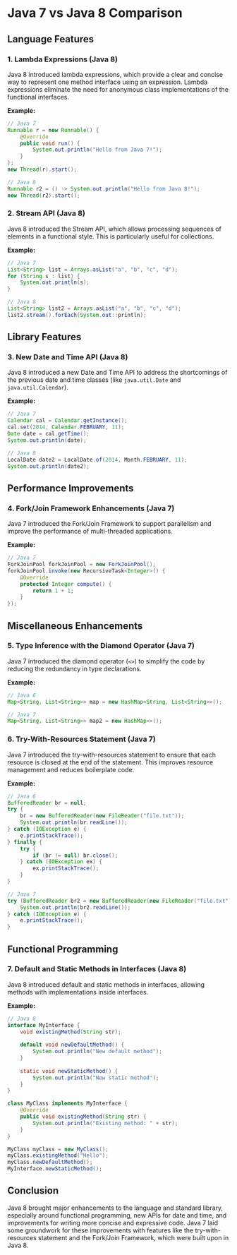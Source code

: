 
# Java 7 vs Java 8 Comparison

## Language Features

### 1. Lambda Expressions (Java 8)
Java 8 introduced lambda expressions, which provide a clear and concise way to represent one method interface using an expression. Lambda expressions eliminate the need for anonymous class implementations of the functional interfaces.

**Example:**
```java
// Java 7
Runnable r = new Runnable() {
    @Override
    public void run() {
        System.out.println("Hello from Java 7!");
    }
};
new Thread(r).start();

// Java 8
Runnable r2 = () -> System.out.println("Hello from Java 8!");
new Thread(r2).start();
```

### 2. Stream API (Java 8)
Java 8 introduced the Stream API, which allows processing sequences of elements in a functional style. This is particularly useful for collections.

**Example:**
```java
// Java 7
List<String> list = Arrays.asList("a", "b", "c", "d");
for (String s : list) {
    System.out.println(s);
}

// Java 8
List<String> list2 = Arrays.asList("a", "b", "c", "d");
list2.stream().forEach(System.out::println);
```

## Library Features

### 3. New Date and Time API (Java 8)
Java 8 introduced a new Date and Time API to address the shortcomings of the previous date and time classes (like `java.util.Date` and `java.util.Calendar`).

**Example:**
```java
// Java 7
Calendar cal = Calendar.getInstance();
cal.set(2014, Calendar.FEBRUARY, 11);
Date date = cal.getTime();
System.out.println(date);

// Java 8
LocalDate date2 = LocalDate.of(2014, Month.FEBRUARY, 11);
System.out.println(date2);
```

## Performance Improvements

### 4. Fork/Join Framework Enhancements (Java 7)
Java 7 introduced the Fork/Join Framework to support parallelism and improve the performance of multi-threaded applications.

**Example:**
```java
// Java 7
ForkJoinPool forkJoinPool = new ForkJoinPool();
forkJoinPool.invoke(new RecursiveTask<Integer>() {
    @Override
    protected Integer compute() {
        return 1 + 1;
    }
});
```

## Miscellaneous Enhancements

### 5. Type Inference with the Diamond Operator (Java 7)
Java 7 introduced the diamond operator (`<>`) to simplify the code by reducing the redundancy in type declarations.

**Example:**
```java
// Java 6
Map<String, List<String>> map = new HashMap<String, List<String>>();

// Java 7
Map<String, List<String>> map2 = new HashMap<>();
```

### 6. Try-With-Resources Statement (Java 7)
Java 7 introduced the try-with-resources statement to ensure that each resource is closed at the end of the statement. This improves resource management and reduces boilerplate code.

**Example:**
```java
// Java 6
BufferedReader br = null;
try {
    br = new BufferedReader(new FileReader("file.txt"));
    System.out.println(br.readLine());
} catch (IOException e) {
    e.printStackTrace();
} finally {
    try {
        if (br != null) br.close();
    } catch (IOException ex) {
        ex.printStackTrace();
    }
}

// Java 7
try (BufferedReader br2 = new BufferedReader(new FileReader("file.txt"))) {
    System.out.println(br2.readLine());
} catch (IOException e) {
    e.printStackTrace();
}
```

## Functional Programming

### 7. Default and Static Methods in Interfaces (Java 8)
Java 8 introduced default and static methods in interfaces, allowing methods with implementations inside interfaces.

**Example:**
```java
// Java 8
interface MyInterface {
    void existingMethod(String str);
    
    default void newDefaultMethod() {
        System.out.println("New default method");
    }
    
    static void newStaticMethod() {
        System.out.println("New static method");
    }
}

class MyClass implements MyInterface {
    @Override
    public void existingMethod(String str) {
        System.out.println("Existing method: " + str);
    }
}

MyClass myClass = new MyClass();
myClass.existingMethod("Hello");
myClass.newDefaultMethod();
MyInterface.newStaticMethod();
```

## Conclusion
Java 8 brought major enhancements to the language and standard library, especially around functional programming, new APIs for date and time, and improvements for writing more concise and expressive code. Java 7 laid some groundwork for these improvements with features like the try-with-resources statement and the Fork/Join Framework, which were built upon in Java 8.

